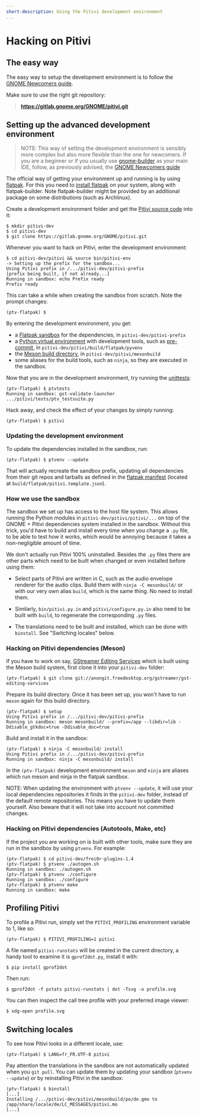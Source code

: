 ```yaml
---
short-description: Using the Pitivi development environment
...
```


# Hacking on Pitivi

## The easy way

The easy way to setup the development environment is to follow the
[GNOME Newcomers guide](https://wiki.gnome.org/Newcomers/).

Make sure to use the right git repository:

>   **https://gitlab.gnome.org/GNOME/pitivi.git**


## Setting up the advanced development environment

> NOTE: This way of setting the development environment is sensibly more complex
> but also more flexible than the one for newcomers. If you are a  beginner
> or if you usually use [gnome-builder](https://wiki.gnome.org/Apps/Builder)
> as your main IDE, follow, as previously advised, the
> [GNOME Newcomers guide](https://wiki.gnome.org/Newcomers/)

The official way of getting your environment up and running is by using
[flatpak](http://flatpak.org/). For this you need to
[install flatpak](http://flatpak.org/getting.html) on your system,
along with flatpak-builder. Note flatpak-builder might be provided by an
additional package on some distributions (such as Archlinux).

Create a development environment folder and get the [Pitivi source code](http://gitlab.gnome.org/GNOME/pitivi) into it:

```
$ mkdir pitivi-dev
$ cd pitivi-dev
$ git clone https://gitlab.gnome.org/GNOME/pitivi.git
```

Whenever you want to hack on Pitivi, enter the development environment:
```
$ cd pitivi-dev/pitivi && source bin/pitivi-env
-> Setting up the prefix for the sandbox...
Using Pitivi prefix in /.../pitivi-dev/pitivi-prefix
[prefix being built, if not already...]
Running in sandbox: echo Prefix ready
Prefix ready
```

This can take a while when creating the sandbox from scratch. Note the
prompt changes:
```
(ptv-flatpak) $
```

By entering the development environment, you get:
- a [Flatpak sandbox](http://docs.flatpak.org/en/latest/working-with-the-sandbox.html)
for the dependencies, in `pitivi-dev/pitivi-prefix`
- a [Python virtual environment](http://docs.python-guide.org/en/latest/dev/virtualenvs/)
with development tools, such as
[pre-commit](http://pre-commit.com),
in `pitivi-dev/pitivi/build/flatpak/pyvenv`
- the [Meson build directory](http://mesonbuild.com/Quick-guide.html),
in `pitivi-dev/pitivi/mesonbuild`
- some aliases for the build tools, such as `ninja`, so they are executed in the sandbox.

Now that you are in the development environment, try running the
[unittests](Testing.md):
```
(ptv-flatpak) $ ptvtests
Running in sandbox: gst-validate-launcher .../pitivi/tests/ptv_testsuite.py
```

Hack away, and check the effect of your changes by simply running:
```
(ptv-flatpak) $ pitivi
```


### Updating the development environment

To update the dependencies installed in the sandbox, run:
```
(ptv-flatpak) $ ptvenv --update
```

That will actually recreate the sandbox prefix, updating all
dependencies from their git repos and tarballs as defined in the
[flatpak
manifest](https://git.gnome.org/browse/pitivi/tree/build/flatpak/pitivi.template.json) (located at `build/flatpak/pitivi.template.json`).


### How we use the sandbox

The sandbox we set up has access to the host file system. This allows
running the Python modules in `pitivi-dev/pitivi/pitivi/...` on top of
the GNOME + Pitivi dependencies system installed in the sandbox.
Without this trick, you'd have to build and install every time when you
change a `.py` file, to be able to test how it works, which would be
annoying because it takes a non-negligible amount of time.

We don't actually run Pitivi 100% uninstalled. Besides the `.py` files
there are other parts which need to be built when changed or even
installed before using them:

- Select parts of Pitivi are written in C, such as the audio envelope
renderer for the audio clips. Build them with `ninja -C mesonbuild/` or
with our very own alias `build`, which is the same thing. No need to
install them.

- Similarly, `bin/pitivi.py.in` and `pitivi/configure.py.in` also need
to be built with `build`, to regenerate the corresponding `.py` files.

- The translations need to be built and installed, which can be done
with `binstall`. See "Switching locales" below.


### Hacking on Pitivi dependencies (Meson)

If you have to work on say, [GStreamer Editing Services](https://gstreamer.freedesktop.org/modules/gst-editing-services.html)
which is built using the Meson build system, first clone it into your
`pitivi-dev` folder:
```
(ptv-flatpak) $ git clone git://anongit.freedesktop.org/gstreamer/gst-editing-services
```

Prepare its build directory. Once it has been set up, you won't have to
run `meson` again for this build directory.
```
(ptv-flatpak) $ setup
Using Pitivi prefix in /.../pitivi-dev/pitivi-prefix
Running in sandbox: meson mesonbuild/ --prefix=/app --libdir=lib -Ddisable_gtkdoc=true -Ddisable_doc=true
```

Build and install it in the sandbox:
```
(ptv-flatpak) $ ninja -C mesonbuild/ install
Using Pitivi prefix in /.../pitivi-dev/pitivi-prefix
Running in sandbox: ninja -C mesonbuild/ install
```

In the `(ptv-flatpak)` development environment `meson` and `ninja` are
aliases which run meson and ninja in the flatpak sandbox.

NOTE: When updating the environment with `ptvenv --update`,
it will use your local dependencies repositories it finds in the
`pitivi-dev` folder, instead of the default remote repositories.
This means you have to update them yourself.
Also beware that it will not take into account not committed
changes.


### Hacking on Pitivi dependencies (Autotools, Make, etc)

If the project you are working on is built with other tools, make sure
they are run in the sandbox by using `ptvenv`. For example:

```
(ptv-flatpak) $ cd pitivi-dev/frei0r-plugins-1.4
(ptv-flatpak) $ ptvenv ./autogen.sh
Running in sandbox: ./autogen.sh
(ptv-flatpak) $ ptvenv ./configure
Running in sandbox: ./configure
(ptv-flatpak) $ ptvenv make
Running in sandbox: make
```


## Profiling Pitivi

To profile a Pitivi run, simply set the `PITIVI_PROFILING` environment
variable to 1, like so:

```
(ptv-flatpak) $ PITIVI_PROFILING=1 pitivi
```

A file named `pitivi-runstats` will be created in the current directory, a handy tool to examine it is `gprof2dot.py`, install it with:

```
$ pip install gprof2dot
```

Then run:

```
$ gprof2dot -f pstats pitivi-runstats | dot -Tsvg -o profile.svg
```

You can then inspect the call tree profile with your preferred image viewer:

```
$ xdg-open profile.svg
```


## Switching locales

To see how Pitivi looks in a different locale, use:

```
(ptv-flatpak) $ LANG=fr_FR.UTF-8 pitivi
```

Pay attention the translations in the sandbox are not automatically
updated when you `git pull`. You can update them by updating your
sandbox (`ptvenv --update`) or by reinstalling Pitivi in the sandbox:

```
(ptv-flatpak) $ binstall
[...]
Installing /.../pitivi-dev/pitivi/mesonbuild/po/de.gmo to /app/share/locale/de/LC_MESSAGES/pitivi.mo
[...]
```
